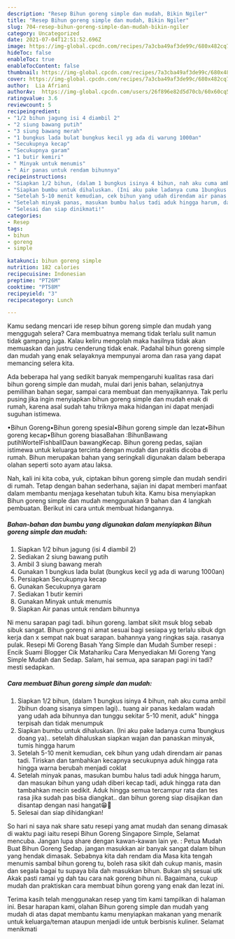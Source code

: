 ```yaml
---
description: "Resep Bihun goreng simple dan mudah, Bikin Ngiler"
title: "Resep Bihun goreng simple dan mudah, Bikin Ngiler"
slug: 704-resep-bihun-goreng-simple-dan-mudah-bikin-ngiler
category: Uncategorized
date: 2021-07-04T12:51:52.696Z
image: https://img-global.cpcdn.com/recipes/7a3cba49af3de99c/680x482cq70/bihun-goreng-simple-dan-mudah-foto-resep-utama.jpg
hideToc: false
enableToc: true
enableTocContent: false
thumbnail: https://img-global.cpcdn.com/recipes/7a3cba49af3de99c/680x482cq70/bihun-goreng-simple-dan-mudah-foto-resep-utama.jpg
cover: https://img-global.cpcdn.com/recipes/7a3cba49af3de99c/680x482cq70/bihun-goreng-simple-dan-mudah-foto-resep-utama.jpg
author:  Lia Afriani
authorAv:  https://img-global.cpcdn.com/users/26f896e82d5d70cb/60x60cq50/avatar.jpg
ratingvalue: 3.6
reviewcount: 5
recipeingredient:
- "1/2 bihun jagung isi 4 diambil 2"
- "2 siung bawang putih"
- "3 siung bawang merah"
- "1 bungkus lada bulat bungkus kecil yg ada di warung 1000an"
- "Secukupnya kecap"
- "Secukupnya garam"
- "1 butir kemiri"
- " Minyak untuk menumis"
- " Air panas untuk rendam bihunnya"
recipeinstructions:
- "Siapkan 1/2 bihun, (dalam 1 bungkus isinya 4 bihun, nah aku cuma ambil 2bihun doang sisanya simpen lagi).. tuang air panas kedalam wadah yang udah ada bihunnya dan tunggu sekitar 5-10 menit, aduk&#34; hingga terpisah dan tidak menumpuk"
- "Siapkan bumbu untuk dihaluskan. (Ini aku pake ladanya cuma 1bungkus doang ya).. setelah dihaluskan siapkan wajan dan panaskan minyak, tumis hingga harum"
- "Setelah 5-10 menit kemudian, cek bihun yang udah direndam air panas tadi. Tiriskan dan tambahkan kecapnya secukupnya aduk hingga rata hingga warna berubah menjadi coklat"
- "Setelah minyak panas, masukan bumbu halus tadi aduk hingga harum, dan masukan bihun yang udah diberi kecap tadi, aduk hingga rata dan tambahkan mecin sedikit. Aduk hingga semua tercampur rata dan tes rasa jika sudah pas bisa diangkat.. dan bihun goreng siap disajikan dan disantap dengan nasi hangat😁🤤"
- "Selesai dan siap dinikmati!"
categories:
- Resep
tags:
- bihun
- goreng
- simple

katakunci: bihun goreng simple 
nutrition: 182 calories
recipecuisine: Indonesian
preptime: "PT26M"
cooktime: "PT58M"
recipeyield: "3"
recipecategory: Lunch

---
```



Kamu sedang mencari ide resep bihun goreng simple dan mudah yang menggugah selera? Cara membuatnya memang tidak terlalu sulit namun tidak gampang juga. Kalau keliru mengolah maka hasilnya tidak akan memuaskan dan justru cenderung tidak enak. Padahal bihun goreng simple dan mudah yang enak selayaknya mempunyai aroma dan rasa yang dapat memancing selera kita.


Ada beberapa hal yang sedikit banyak mempengaruhi kualitas rasa dari bihun goreng simple dan mudah, mulai dari jenis bahan, selanjutnya pemilihan bahan segar, sampai cara membuat dan menyajikannya. Tak perlu pusing jika ingin menyiapkan bihun goreng simple dan mudah enak di rumah, karena asal sudah tahu triknya maka hidangan ini dapat menjadi suguhan istimewa.

•Bihun Goreng•Bihun goreng spesial•Bihun goreng simple dan lezat•Bihun goreng kecap•Bihun goreng biasaBahan :BihunBawang putihWortelFishballDaun bawangKecap. Bihun goreng pedas, sajian istimewa untuk keluarga tercinta dengan mudah dan praktis dicoba di rumah. Bihun merupakan bahan yang seringkali digunakan dalam beberapa olahan seperti soto ayam atau laksa.


Nah, kali ini kita coba, yuk, ciptakan bihun goreng simple dan mudah sendiri di rumah. Tetap dengan bahan sederhana, sajian ini dapat memberi manfaat dalam membantu menjaga kesehatan tubuh kita. Kamu bisa menyiapkan Bihun goreng simple dan mudah menggunakan 9 bahan dan 4 langkah pembuatan. Berikut ini cara untuk membuat hidangannya.

<!--inarticleads1-->

##### Bahan-bahan dan bumbu yang digunakan dalam menyiapkan Bihun goreng simple dan mudah:

1. Siapkan 1/2 bihun jagung (isi 4 diambil 2)
1. Sediakan 2 siung bawang putih
1. Ambil 3 siung bawang merah
1. Gunakan 1 bungkus lada bulat (bungkus kecil yg ada di warung 1000an)
1. Persiapkan Secukupnya kecap
1. Gunakan Secukupnya garam
1. Sediakan 1 butir kemiri
1. Gunakan  Minyak untuk menumis
1. Siapkan  Air panas untuk rendam bihunnya


Ni menu sarapan pagi tadi. bihun goreng. lambat sikit msuk blog sebab sibuk sangat. Bihun goreng ni amat sesuai bagi sesiapa yg terlalu sibuk dgn kerja dan x sempat nak buat sarapan. bahannya yang ringkas saja. rasanya pulak. Resepi Mi Goreng Basah Yang Simple dan Mudah Sumber resepi : Encik Suami Blogger Cik Matahariku Cara Menyediakan Mi Goreng Yang Simple Mudah dan Sedap. Salam, hai semua, apa sarapan pagi ini tadi? mesti sedapkan. 

<!--inarticleads2-->

##### Cara membuat Bihun goreng simple dan mudah:

1. Siapkan 1/2 bihun, (dalam 1 bungkus isinya 4 bihun, nah aku cuma ambil 2bihun doang sisanya simpen lagi).. tuang air panas kedalam wadah yang udah ada bihunnya dan tunggu sekitar 5-10 menit, aduk&#34; hingga terpisah dan tidak menumpuk
1. Siapkan bumbu untuk dihaluskan. (Ini aku pake ladanya cuma 1bungkus doang ya).. setelah dihaluskan siapkan wajan dan panaskan minyak, tumis hingga harum
1. Setelah 5-10 menit kemudian, cek bihun yang udah direndam air panas tadi. Tiriskan dan tambahkan kecapnya secukupnya aduk hingga rata hingga warna berubah menjadi coklat
1. Setelah minyak panas, masukan bumbu halus tadi aduk hingga harum, dan masukan bihun yang udah diberi kecap tadi, aduk hingga rata dan tambahkan mecin sedikit. Aduk hingga semua tercampur rata dan tes rasa jika sudah pas bisa diangkat.. dan bihun goreng siap disajikan dan disantap dengan nasi hangat😁🤤
1. Selesai dan siap dihidangkan!

So hari ni saya nak share satu resepi yang amat mudah dan senang dimasak di waktu pagi iaitu resepi Bihun Goreng Singapore Simple, Selamat mencuba. Jangan lupa share dengan kawan-kawan lain ye. : Petua Mudah Buat Bihun Goreng Sedap. jangan masukkan air banyak sangat dalam bihun yang hendak dimasak. Sebabnya kita dah rendam dia Masa kita tengah menumis sambal bihun goreng tu, boleh rasa sikit dah cukup manis, masin dan segala bagai tu supaya bila dah masukkan bihun. Bukan shj sesuai utk Akak pasti ramai yg dah tau cara nak goreng bihun ni. Bagaimana, cukup mudah dan praktiskan cara membuat bihun goreng yang enak dan lezat ini. 

Terima kasih telah menggunakan resep yang tim kami tampilkan di halaman ini. Besar harapan kami, olahan Bihun goreng simple dan mudah yang mudah di atas dapat membantu kamu menyiapkan makanan yang menarik untuk keluarga/teman ataupun menjadi ide untuk berbisnis kuliner. Selamat menikmati
